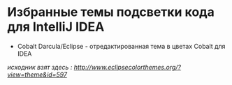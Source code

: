 # Избранные темы подсветки кода для IntelliJ IDEA

- Cobalt Darcula/Eclipse - отредактированная тема в цветах Cobalt для IDEA

_исходник взят здесь : http://www.eclipsecolorthemes.org/?view=theme&id=597_
